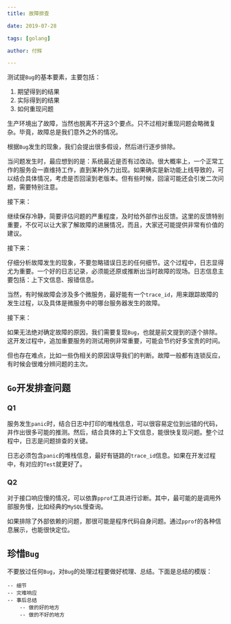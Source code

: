 ```yaml
---
title: 故障排查

date: 2019-07-28

tags: [golang]

author: 付辉

---
```


测试提`Bug`的基本要素，主要包括：

1. 期望得到的结果
2. 实际得到的结果
3. 如何重现问题

生产环境出了故障，当然也脱离不开这3个要点。只不过相对重现问题会略微复杂。毕竟，故障总是我们意外之外的情况。

根据`Bug`发生的现象，我们会提出很多假设，然后进行逐步排除。

当问题发生时，最应想到的是：系统最近是否有过改动。很大概率上，一个正常工作的服务会一直维持工作，直到某种外力出现。如果确实是新功能上线导致的，可以结合具体情况，考虑是否回滚到老版本。但有些时候，回滚可能还会引发二次问题，需要特别注意。

接下来：

继续保存冷静，简要评估问题的严重程度，及时给外部作出反馈。这里的反馈特别重要，不仅可以让大家了解故障的进展情况，而且，大家还可能提供非常有价值的建议。

接下来：

仔细分析故障发生的现象，不要忽略错误日志的任何细节。这个过程中，日志显得尤为重要。一个好的日志记录，必须能还原或推断出当时故障的现场。日志信息主要包括：上下文信息、报错信息。

当然，有时候故障会涉及多个微服务，最好能有一个`trace_id`，用来跟踪故障的发生过程，以及具体是微服务中的哪台服务器发生的故障。

接下来：

如果无法绝对确定故障的原因，我们需要复现`Bug`，也就是前文提到的逐个排除。这开发过程中，追加重要服务的测试用例非常重要，可能会节约好多宝贵的时间。

但也存在难点，比如一些伪相关的原因误导我们的判断。故障一般都有连锁反应，有时候会很难分辨问题的主次。

## `Go`开发排查问题

### Q1

服务发生`panic`时，结合日志中打印的堆栈信息，可以很容易定位到出错的代码，并作出很多可能的推测。然后，结合具体的上下文信息，能很快复现问题。整个过程中，日志是问题排查的关键。

日志必须包含`panic`的堆栈信息，最好有链路的`trace_id`信息。如果在开发过程中，有对应的`Test`就更好了。

### Q2

对于接口响应慢的情况，可以依靠`pprof`工具进行诊断。其中，最可能的是调用外部服务慢，比如经典的`MySQL`慢查询。

如果排除了外部依赖的问题，那很可能是程序代码自身问题。通过`pprof`的各种信息展示，也能很快定位。

## 珍惜`Bug`

不要放过任何`Bug`，对`Bug`的处理过程要做好梳理、总结。下面是总结的模版：

```
-- 细节
-- 灾难响应
-- 事后总结
    -- 做的好的地方
    -- 做的不好的地方
```